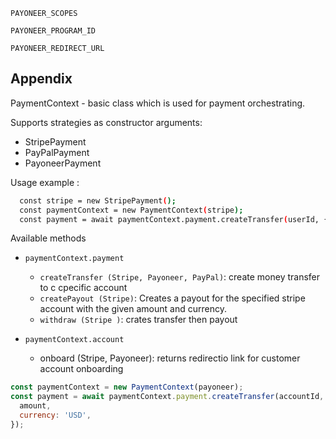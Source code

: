 `PAYONEER_SCOPES`

`PAYONEER_PROGRAM_ID`

`PAYONEER_REDIRECT_URL`

## Appendix

PaymentContext - basic class which is used for payment orchestrating.

Supports strategies as constructor arguments:

- StripePayment
- PayPalPayment
- PayoneerPayment

Usage example :

```bash
  const stripe = new StripePayment();
  const paymentContext = new PaymentContext(stripe);
  const payment = await paymentContext.payment.createTransfer(userId, {amount});
```

Available methods

- `paymentContext.payment`

  - `createTransfer (Stripe, Payoneer, PayPal)`: create money transfer to c cpecific account
  - `createPayout (Stripe)`: Creates a payout for the specified stripe account with the given amount and currency.
  - `withdraw (Stripe )`: crates transfer then payout

- `paymentContext.account`
  - onboard (Stripe, Payoneer): returns redirectio link for customer account onboarding

```javascript
const paymentContext = new PaymentContext(payoneer);
const payment = await paymentContext.payment.createTransfer(accountId, {
  amount,
  currency: 'USD',
});
```
